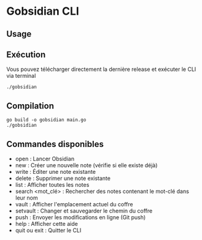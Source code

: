 # Gobsidian CLI

## Usage

## Exécution
Vous pouvez télécharger directement la dernière release et exécuter le CLI via terminal
```
./gobsidian
```

## Compilation
```
go build -o gobsidian main.go
./gobsidian
```

## Commandes disponibles
-  open              : Lancer Obsidian
-  new <nom>         : Créer une nouvelle note (vérifie si elle existe déjà)
-  write <nom>       : Éditer une note existante
-  delete <nom>      : Supprimer une note existante
-  list              : Afficher toutes les notes
-  search <mot_clé>  : Rechercher des notes contenant le mot-clé dans leur nom
-  vault             : Afficher l'emplacement actuel du coffre
-  setvault <chemin> : Changer et sauvegarder le chemin du coffre
-  push              : Envoyer les modifications en ligne (Git push)
-  help              : Afficher cette aide
-  quit ou exit      : Quitter le CLI
